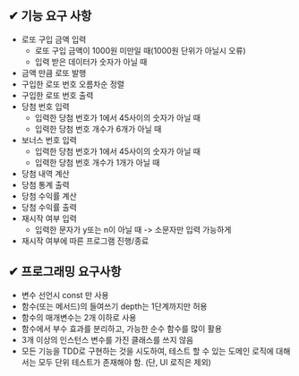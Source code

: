 ## ✔ 기능 요구 사항

- 로또 구입 금액 입력
  - 로또 구입 금액이 1000원 미만일 때(1000원 단위가 아닐시 오류)
  - 입력 받은 데이터가 숫자가 아닐 때
- 금액 만큼 로또 발행
- 구입한 로또 번호 오름차순 정렬
- 구입한 로또 번호 출력
- 당첨 번호 입력
  - 입력한 당첨 번호가 1에서 45사이의 숫자가 아닐 때
  - 입력한 당첨 번호 개수가 6개가 아닐 때
- 보너스 번호 입력
  - 입력한 당첨 번호가 1에서 45사이의 숫자가 아닐 때
  - 입력한 당첨 번호 개수가 1개가 아닐 때
- 당첨 내역 계산
- 당첨 통계 출력
- 당첨 수익률 계산
- 당첨 수익률 출력
- 재시작 여부 입력
  - 입력한 문자가 y또는 n이 아닐 때 -> 소문자만 입력 가능하게
- 재시작 여부에 따른 프로그램 진행/종료

## ✔ 프로그래밍 요구사항

- 변수 선언시 const 만 사용
- 함수(또는 메서드)의 들여쓰기 depth는 1단계까지만 허용
- 함수의 매개변수는 2개 이하로 사용
- 함수에서 부수 효과를 분리하고, 가능한 순수 함수를 많이 활용
- 3개 이상의 인스턴스 변수를 가진 클래스를 쓰지 않음
- 모든 기능을 TDD로 구현하는 것을 시도하여, 테스트 할 수 있는 도메인 로직에 대해서는 모두 단위 테스트가 존재해야 함. (단, UI 로직은 제외)

